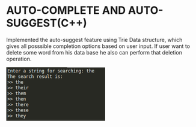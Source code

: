 # AUTO-COMPLETE AND AUTO-SUGGEST(C++)
Implemented the auto-suggest feature using Trie Data structure, which gives all posssible completion options based on user input. If user want to delete some word from his data base he also can perform that deletion operation.

![](Images/ScreenShot.jpg)
